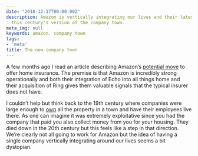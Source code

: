 ```yaml
---
date: "2018-12-17T00:00:00Z"
description: Amazon is vertically integrating our lives and their latest moves are
  this century's version of the company town.
meta_img: null
keywords: amazon, company town
tags:
- 'meta'
title: The new company town
---
```


A few months ago I read an article describing Amazon’s [potential move](https://www.theinformation.com/articles/amazon-considers-offering-home-insurance) to offer home insurance. The premise is that Amazon is incredibly strong operationally and both their integration of Echo into all things home and their acquisition of Ring gives them valuable signals that the typical insurer does not have.

I couldn’t help but think back to the 19th century where companies were large enough to [own](https://en.wikipedia.org/wiki/Company_town) all the property in a town and have their employees live there. As one can imagine it was extremely exploitative since you had the company that paid you also collect money from you for your housing. They died down in the 20th century but this feels like a step in that direction. We’re clearly not all going to work for Amazon but the idea of having a single company vertically integrating around our lives seems a bit dystopian.
